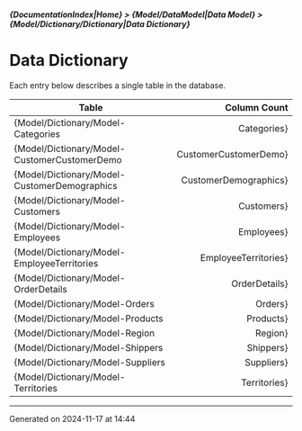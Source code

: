 ##### {DocumentationIndex|Home} > {Model/DataModel|Data Model} > {Model/Dictionary/Dictionary|Data Dictionary}

Data Dictionary
=========================

Each entry below describes a single table in the database.

Table | Column Count 
----- | -----------: 
{Model/Dictionary/Model-Categories|Categories} | 3
{Model/Dictionary/Model-CustomerCustomerDemo|CustomerCustomerDemo} | 2
{Model/Dictionary/Model-CustomerDemographics|CustomerDemographics} | 2
{Model/Dictionary/Model-Customers|Customers} | 11
{Model/Dictionary/Model-Employees|Employees} | 17
{Model/Dictionary/Model-EmployeeTerritories|EmployeeTerritories} | 2
{Model/Dictionary/Model-OrderDetails|OrderDetails} | 5
{Model/Dictionary/Model-Orders|Orders} | 14
{Model/Dictionary/Model-Products|Products} | 10
{Model/Dictionary/Model-Region|Region} | 2
{Model/Dictionary/Model-Shippers|Shippers} | 3
{Model/Dictionary/Model-Suppliers|Suppliers} | 12
{Model/Dictionary/Model-Territories|Territories} | 2

- - -

Generated on 2024-11-17 at 14:44
